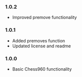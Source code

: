 ### 1.0.2
- Improved premove functionality

### 1.0.1
- Added premoves function
- Updated license and readme

### 1.0.0
- Basic Chess960 functionality